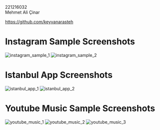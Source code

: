 221216032  
Mehmet Ali Çinar

https://github.com/keyvanarasteh

# Instagram Sample Screenshots
![instagram_sample_1](https://github.com/mehmetalicinar34/3_screen_project/assets/148943555/0ca48e1e-b638-43ef-a9b9-2f33be0b620b)
![instagram_sample_2](https://github.com/mehmetalicinar34/3_screen_project/assets/148943555/b7aad866-788c-4cd9-9af1-3d4a9efa5ce1)

# Istanbul App Screenshots
![istanbul_app_1](https://github.com/mehmetalicinar34/3_screen_project/assets/148943555/1ff03f4f-2d3a-48fc-bbb4-9dec426a4738)
![istanbul_app_2](https://github.com/mehmetalicinar34/3_screen_project/assets/148943555/4da025f9-e9a1-4e84-8305-c0f712090254)


# Youtube Music Sample Screenshots
![youtube_music_1](https://github.com/mehmetalicinar34/3_screen_project/assets/148943555/0db8e470-852a-4bb4-a546-7cde33dbc4a0)
![youtube_music_2](https://github.com/mehmetalicinar34/3_screen_project/assets/148943555/bddb2b01-8955-4410-a2df-0d28398653ef)
![youtube_music_3](https://github.com/mehmetalicinar34/3_screen_project/assets/148943555/3989b632-8f77-421c-aac7-375733e3a81b)
